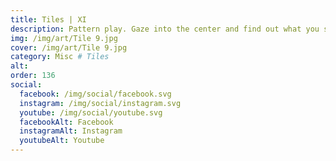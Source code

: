 ```yaml
---
title: Tiles | XI
description: Pattern play. Gaze into the center and find out what you see
img: /img/art/Tile 9.jpg
cover: /img/art/Tile 9.jpg
category: Misc # Tiles
alt: 
order: 136
social:
  facebook: /img/social/facebook.svg
  instagram: /img/social/instagram.svg
  youtube: /img/social/youtube.svg
  facebookAlt: Facebook
  instagramAlt: Instagram
  youtubeAlt: Youtube
---
```

